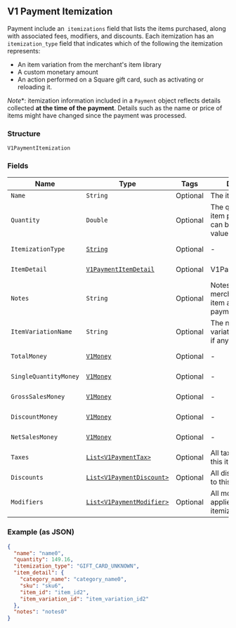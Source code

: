## V1 Payment Itemization

Payment include an` itemizations` field that lists the items purchased,
along with associated fees, modifiers, and discounts. Each itemization has an
`itemization_type` field that indicates which of the following the itemization
represents:

<ul>
<li>An item variation from the merchant's item library</li>
<li>A custom monetary amount</li>
<li>
An action performed on a Square gift card, such as activating or
reloading it.
</li>
</ul>

*Note**: itemization information included in a `Payment` object reflects
details collected **at the time of the payment**. Details such as the name or
price of items might have changed since the payment was processed.

### Structure

`V1PaymentItemization`

### Fields

| Name | Type | Tags | Description | Getter |
|  --- | --- | --- | --- | --- |
| `Name` | `String` | Optional | The item's name. | String getName() |
| `Quantity` | `Double` | Optional | The quantity of the item purchased. This can be a decimal value. | Double getQuantity() |
| `ItemizationType` | [`String`](/doc/models/v1-payment-itemization-itemization-type.md) | Optional | - | String getItemizationType() |
| `ItemDetail` | [`V1PaymentItemDetail`](/doc/models/v1-payment-item-detail.md) | Optional | V1PaymentItemDetail | V1PaymentItemDetail getItemDetail() |
| `Notes` | `String` | Optional | Notes entered by the merchant about the item at the time of payment, if any. | String getNotes() |
| `ItemVariationName` | `String` | Optional | The name of the item variation purchased, if any. | String getItemVariationName() |
| `TotalMoney` | [`V1Money`](/doc/models/v1-money.md) | Optional | - | V1Money getTotalMoney() |
| `SingleQuantityMoney` | [`V1Money`](/doc/models/v1-money.md) | Optional | - | V1Money getSingleQuantityMoney() |
| `GrossSalesMoney` | [`V1Money`](/doc/models/v1-money.md) | Optional | - | V1Money getGrossSalesMoney() |
| `DiscountMoney` | [`V1Money`](/doc/models/v1-money.md) | Optional | - | V1Money getDiscountMoney() |
| `NetSalesMoney` | [`V1Money`](/doc/models/v1-money.md) | Optional | - | V1Money getNetSalesMoney() |
| `Taxes` | [`List<V1PaymentTax>`](/doc/models/v1-payment-tax.md) | Optional | All taxes applied to this itemization. | List<V1PaymentTax> getTaxes() |
| `Discounts` | [`List<V1PaymentDiscount>`](/doc/models/v1-payment-discount.md) | Optional | All discounts applied to this itemization. | List<V1PaymentDiscount> getDiscounts() |
| `Modifiers` | [`List<V1PaymentModifier>`](/doc/models/v1-payment-modifier.md) | Optional | All modifier options applied to this itemization. | List<V1PaymentModifier> getModifiers() |

### Example (as JSON)

```json
{
  "name": "name0",
  "quantity": 149.16,
  "itemization_type": "GIFT_CARD_UNKNOWN",
  "item_detail": {
    "category_name": "category_name0",
    "sku": "sku6",
    "item_id": "item_id2",
    "item_variation_id": "item_variation_id2"
  },
  "notes": "notes0"
}
```

